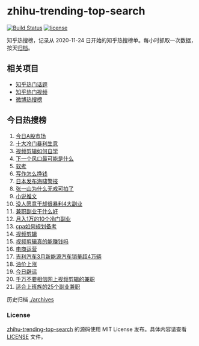 # zhihu-trending-top-search

[![Build Status](https://github.com/justjavac/zhihu-trending-top-search/workflows/ci/badge.svg?branch=main)](https://github.com/justjavac/zhihu-trending-top-search/actions)
[![license](https://img.shields.io/github/license/justjavac/zhihu-trending-top-search)](https://github.com/justjavac/zhihu-trending-top-search/blob/main/LICENSE)

知乎热搜榜，记录从 2020-11-24 日开始的知乎热搜榜单。每小时抓取一次数据，按天[归档](./archives)。

## 相关项目

- [知乎热门话题](https://github.com/justjavac/zhihu-trending-hot-questions)
- [知乎热门视频](https://github.com/justjavac/zhihu-trending-hot-video)
- [微博热搜榜](https://github.com/justjavac/weibo-trending-hot-search)

## 今日热搜榜

<!-- BEGIN -->
<!-- 最后更新时间 Wed Apr 03 2024 19:06:08 GMT+0800 (China Standard Time) -->

1. [今日A股市场](https://www.zhihu.com/search?q=%E4%BB%8A%E6%97%A5A%E8%82%A1%E5%B8%82%E5%9C%BA)
1. [十大冷门暴利生意](https://www.zhihu.com/search?q=%E5%8D%81%E5%A4%A7%E5%86%B7%E9%97%A8%E6%9A%B4%E5%88%A9%E7%94%9F%E6%84%8F)
1. [视频剪辑如何自学](https://www.zhihu.com/search?q=%E8%A7%86%E9%A2%91%E5%89%AA%E8%BE%91%E5%A6%82%E4%BD%95%E8%87%AA%E5%AD%A6)
1. [下一个风口最可能是什么](https://www.zhihu.com/search?q=%E4%B8%8B%E4%B8%80%E4%B8%AA%E9%A3%8E%E5%8F%A3%E6%9C%80%E5%8F%AF%E8%83%BD%E6%98%AF%E4%BB%80%E4%B9%88)
1. [软考](https://www.zhihu.com/search?q=%E8%BD%AF%E8%80%83)
1. [写作怎么挣钱](https://www.zhihu.com/search?q=%E5%86%99%E4%BD%9C%E6%80%8E%E4%B9%88%E6%8C%A3%E9%92%B1)
1. [日本发布海啸警报](https://www.zhihu.com/search?q=%E6%97%A5%E6%9C%AC%E5%8F%91%E5%B8%83%E6%B5%B7%E5%95%B8%E8%AD%A6%E6%8A%A5)
1. [张一山为什么无戏可拍了](https://www.zhihu.com/search?q=%E5%BC%A0%E4%B8%80%E5%B1%B1%E4%B8%BA%E4%BB%80%E4%B9%88%E6%97%A0%E6%88%8F%E5%8F%AF%E6%8B%8D%E4%BA%86)
1. [小说推文](https://www.zhihu.com/search?q=%E5%B0%8F%E8%AF%B4%E6%8E%A8%E6%96%87)
1. [没人愿意干却很暴利4大副业](https://www.zhihu.com/search?q=%E6%B2%A1%E4%BA%BA%E6%84%BF%E6%84%8F%E5%B9%B2%E5%8D%B4%E5%BE%88%E6%9A%B4%E5%88%A94%E5%A4%A7%E5%89%AF%E4%B8%9A)
1. [兼职副业干什么好](https://www.zhihu.com/search?q=%E5%85%BC%E8%81%8C%E5%89%AF%E4%B8%9A%E5%B9%B2%E4%BB%80%E4%B9%88%E5%A5%BD)
1. [月入1万的10个冷门副业](https://www.zhihu.com/search?q=%E6%9C%88%E5%85%A51%E4%B8%87%E7%9A%8410%E4%B8%AA%E5%86%B7%E9%97%A8%E5%89%AF%E4%B8%9A)
1. [cpa如何规划备考](https://www.zhihu.com/search?q=cpa%E5%A6%82%E4%BD%95%E8%A7%84%E5%88%92%E5%A4%87%E8%80%83)
1. [视频剪辑](https://www.zhihu.com/search?q=%E8%A7%86%E9%A2%91%E5%89%AA%E8%BE%91)
1. [视频剪辑真的能赚钱吗](https://www.zhihu.com/search?q=%E8%A7%86%E9%A2%91%E5%89%AA%E8%BE%91%E7%9C%9F%E7%9A%84%E8%83%BD%E8%B5%9A%E9%92%B1%E5%90%97)
1. [电商运营](https://www.zhihu.com/search?q=%E7%94%B5%E5%95%86%E8%BF%90%E8%90%A5)
1. [吉利汽车3月新能源汽车销量超4万辆](https://www.zhihu.com/search?q=%E5%90%89%E5%88%A9%E6%B1%BD%E8%BD%A63%E6%9C%88%E6%96%B0%E8%83%BD%E6%BA%90%E6%B1%BD%E8%BD%A6%E9%94%80%E9%87%8F%E8%B6%854%E4%B8%87%E8%BE%86)
1. [油价上涨](https://www.zhihu.com/search?q=%E6%B2%B9%E4%BB%B7%E4%B8%8A%E6%B6%A8)
1. [今日辟谣](https://www.zhihu.com/search?q=%E4%BB%8A%E6%97%A5%E8%BE%9F%E8%B0%A3)
1. [千万不要相信网上视频剪辑的兼职](https://www.zhihu.com/search?q=%E5%8D%83%E4%B8%87%E4%B8%8D%E8%A6%81%E7%9B%B8%E4%BF%A1%E7%BD%91%E4%B8%8A%E8%A7%86%E9%A2%91%E5%89%AA%E8%BE%91%E7%9A%84%E5%85%BC%E8%81%8C)
1. [适合上班族的25个副业兼职](https://www.zhihu.com/search?q=%E9%80%82%E5%90%88%E4%B8%8A%E7%8F%AD%E6%97%8F%E7%9A%8425%E4%B8%AA%E5%89%AF%E4%B8%9A%E5%85%BC%E8%81%8C)

<!-- END -->

历史归档 [./archives](./archives)

### License

[zhihu-trending-top-search](https://github.com/justjavac/zhihu-trending-top-search) 的源码使用 MIT License
发布。具体内容请查看 [LICENSE](./LICENSE) 文件。

